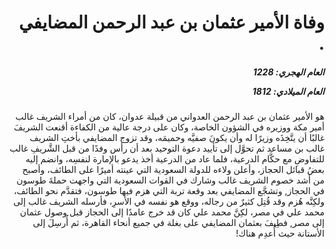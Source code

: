 <h1 dir="rtl">وفاة الأمير عثمان بن عبد الرحمن المضايفي .</h1>

<h5 dir="rtl">العام الهجري:  1228

العام الميلادي: 1812

</h5>

<p dir="rtl">هو الأمير عثمان بن عبد الرحمن العدواني من قبيلة عدوان، كان من أمراء الشريف غالب أمير مكة ووزيره في الشؤون الخاصة، وكان على درجة عالية من الكفاءة أقنعت الشريفَ غالبًا أن يتَّخِذَه وزيرًا له وأن يكونَ صفيَّه وحميمَه، وقد تزوج المضايفي بأختِ الشريف غالب بن مساعد ثم تحوَّل إلى تأييد دعوة التوحيد بعد أن رأس وفدًا من قبل الشَّريفِ غالب للتفاوضِ مع حكَّام الدرعية، فلما عاد من الدرعية أخذ يدعو بالإمارة لنفسِه، وانضم إليه بعضُ قبائل الحجاز، وأعلن ولاءه للدولة السعودية التي عينته أميرًا على الطائف، وأصبح من أشد خصوم الشريف غالب وشارك في القوات السعودية التي واجهت حملةَ طوسون في الحجاز, وتشجَّع المضايفي بعد وقعة تربة التي هزم فيها طوسون، فتقدَّم نحو الطائف، ولكِنَّه هُزم وقد قُتِل كثيرٌ من رجاله، ووقع هو نفسه في الأسرِ، فأرسله الشريف غالب إلى محمد علي في مصر، لكِنَّ محمد علي كان قد خرج عامدًا إلى الحجاز قبل وصول عثمان إلى مصر, فطِيفَ بعثمان المضايفي على بغلة في جميع أنحاء القاهرة، ثم أُرسِلَ إلى الأستانة حيث أُعدِم هناك!</p></br>

